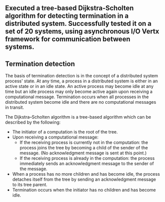 ## Executed a tree-based Dijkstra-Scholten algorithm for detecting termination in a distributed system. Successfully tested it on a set of 20 systems, using asynchronous I/O Vertx framework for communication between systems.

## Termination detection

The basis of termination detection is in the concept of a distributed system process' state. At any time, a process in a distributed system is either in an active state or in an idle state. An active process may become idle at any time but an idle process may only become active again upon receiving a computational message.
Termination occurs when all processes in the distributed system become idle and there are no computational messages in transit.

The Dijkstra–Scholten algorithm is a tree-based algorithm which can be described by the following:
- The initiator of a computation is the root of the tree.
- Upon receiving a computational message:
    - If the receiving process is currently not in the computation: the process joins the tree by becoming a child of the sender of the message. (No acknowledgment message is sent at this point.)
    - If the receiving process is already in the computation: the process immediately sends an acknowledgment message to the sender of the message.
- When a process has no more children and has become idle, the process detaches itself from the tree by sending an acknowledgment message to its tree parent.
- Termination occurs when the initiator has no children and has become idle.

